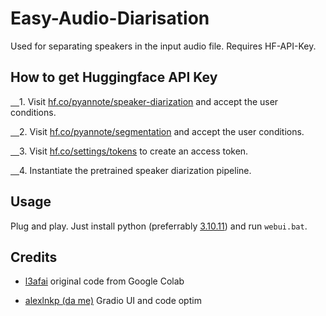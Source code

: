 # Easy-Audio-Diarisation
Used for separating speakers in the input audio file. Requires HF-API-Key.

## How to get Huggingface API Key
[&emsp;](###)1. Visit [hf.co/pyannote/speaker-diarization](https://hf.co/pyannote/speaker-diarization) and accept the user conditions.

[&emsp;](###)2. Visit [hf.co/pyannote/segmentation](https://hf.co/pyannote/segmentation) and accept the user conditions.

[&emsp;](###)3. Visit [hf.co/settings/tokens](https://hf.co/settings/tokens) to create an access token.

[&emsp;](###)4. Instantiate the pretrained speaker diarization pipeline.


## Usage
Plug and play. Just install python (preferrably [3.10.11](https://www.python.org/ftp/python/3.10.11/python-3.10.11-amd64.exe)) and run `webui.bat`.

## Credits

- [l3afai](<https://discord.com/users/1100343780026101781>) original code from Google Colab

- [alexlnkp (da me)](<https://discord.com/users/718415427994124351>) Gradio UI and code optim
